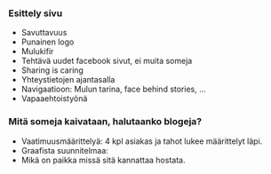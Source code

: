
### Esittely sivu

- Savuttavuus
- Punainen logo
- Mulukifir
- Tehtävä uudet facebook sivut, ei muita someja
- Sharing is caring
- Yhteystietojen ajantasalla
- Navigaatioon: Mulun tarina, face behind stories, ...
- Vapaaehtoistyönä

### Mitä someja kaivataan, halutaanko blogeja?

- Vaatimuusmäärittelyä:
    4 kpl asiakas ja tahot lukee määrittelyt läpi.
- Graafista suunnitelmaa:
- Mikä on paikka missä sitä kannattaa hostata.
